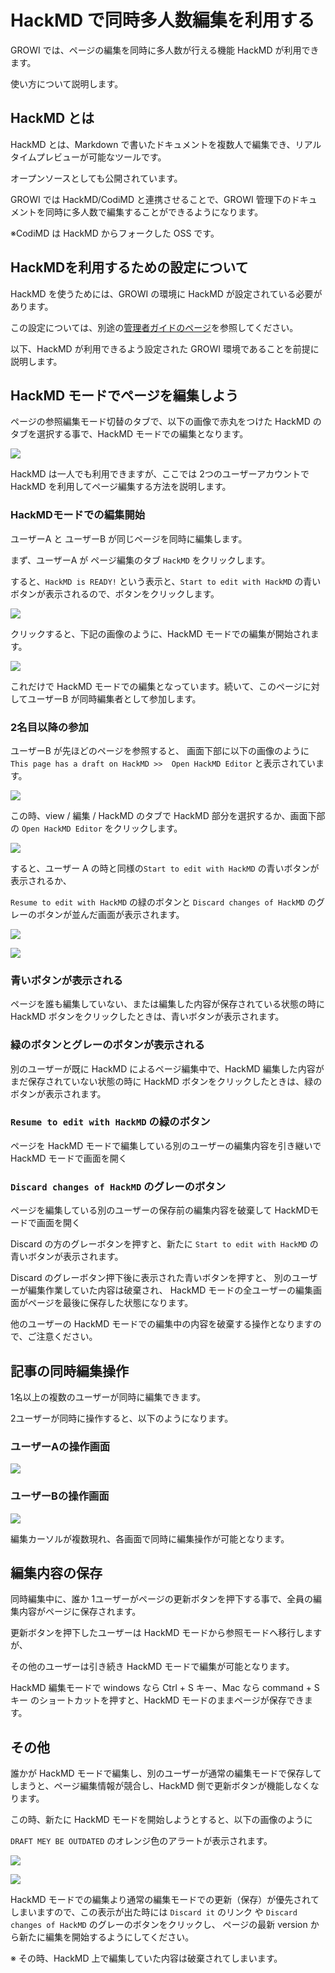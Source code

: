# HackMD で同時多人数編集を利用する

GROWI では、ページの編集を同時に多人数が行える機能 HackMD が利用できます。

使い方について説明します。

## HackMD とは

HackMD とは、Markdown で書いたドキュメントを複数人で編集でき、リアルタイムプレビューが可能なツールです。

オープンソースとしても公開されています。

GROWI では HackMD/CodiMD と連携させることで、GROWI 管理下のドキュメントを同時に多人数で編集することができるようになります。

※CodiMD は HackMD からフォークした OSS です。

## HackMDを利用するための設定について

HackMD を使うためには、GROWI の環境に HackMD が設定されている必要があります。

この設定については、別途の[管理者ガイドのページ](/admin-guide/admin-cookbook/integrate-with-hackmd.html)を参照してください。

以下、HackMD が利用できるよう設定された GROWI 環境であることを前提に説明します。

## HackMD モードでページを編集しよう

ページの参照編集モード切替のタブで、以下の画像で赤丸をつけた HackMD のタブを選択する事で、HackMD モードでの編集となります。

![](./images/HackMD1.png)


HackMD は一人でも利用できますが、ここでは 2つのユーザーアカウントで HackMD を利用してページ編集する方法を説明します。

### HackMDモードでの編集開始

ユーザーA と ユーザーB が同じページを同時に編集します。

まず、ユーザーA が ページ編集のタブ `HackMD` をクリックします。

すると、`HackMD is READY!` という表示と、`Start to edit with HackMD` の青いボタンが表示されるので、ボタンをクリックします。

![](./images/HackMD2.png)

クリックすると、下記の画像のように、HackMD モードでの編集が開始されます。

![](./images/HackMD3.png)

これだけで HackMD モードでの編集となっています。続いて、このページに対してユーザーB が同時編集者として参加します。

### 2名目以降の参加

ユーザーB が先ほどのページを参照すると、
画面下部に以下の画像のように `This page has a draft on HackMD >>  Open HackMD Editor` と表示されています。

![](./images/HackMD4.png)


この時、view / 編集 / HackMD のタブで HackMD 部分を選択するか、画面下部の `Open HackMD Editor` をクリックします。

![](./images/HackMD5.png)

すると、ユーザー A の時と同様の`Start to edit with HackMD` の青いボタンが表示されるか、

`Resume to edit with HackMD` の緑のボタンと `Discard changes of HackMD` のグレーのボタンが並んだ画面が表示されます。

![](./images/HackMD6.png)

![](./images/HackMD7.png)


### 青いボタンが表示される

ページを誰も編集していない、または編集した内容が保存されている状態の時に HackMD ボタンをクリックしたときは、青いボタンが表示されます。

### 緑のボタンとグレーのボタンが表示される

別のユーザーが既に HackMD によるページ編集中で、HackMD 編集した内容がまだ保存されていない状態の時に HackMD ボタンをクリックしたときは、緑のボタンが表示されます。

### `Resume to edit with HackMD` の緑のボタン

ページを HackMD モードで編集している別のユーザーの編集内容を引き継いで HackMD モードで画面を開く

### `Discard changes of HackMD` のグレーのボタン

ページを編集している別のユーザーの保存前の編集内容を破棄して HackMDモードで画面を開く

Discard の方のグレーボタンを押すと、新たに `Start to edit with HackMD` の青いボタンが表示されます。

Discard のグレーボタン押下後に表示された青いボタンを押すと、
別のユーザーが編集作業していた内容は破棄され、
HackMD モードの全ユーザーの編集画面がページを最後に保存した状態になります。

他のユーザーの HackMD モードでの編集中の内容を破棄する操作となりますので、ご注意ください。

## 記事の同時編集操作

1名以上の複数のユーザーが同時に編集できます。

2ユーザーが同時に操作すると、以下のようになります。

### ユーザーAの操作画面

![](./images/HackMD_editing1.gif)

### ユーザーBの操作画面

![](./images/HackMD_editing2.gif)

編集カーソルが複数現れ、各画面で同時に編集操作が可能となります。


## 編集内容の保存

同時編集中に、誰か 1ユーザーがページの更新ボタンを押下する事で、全員の編集内容がページに保存されます。

更新ボタンを押下したユーザーは HackMD モードから参照モードへ移行しますが、

その他のユーザーは引き続き HackMD モードで編集が可能となります。

HackMD 編集モードで windows なら Ctrl + S キー、Mac なら command + S キー のショートカットを押すと、HackMD モードのままページが保存できます。

## その他

誰かが HackMD モードで編集し、別のユーザーが通常の編集モードで保存してしまうと、ページ編集情報が競合し、HackMD 側で更新ボタンが機能しなくなります。

この時、新たに HackMD モードを開始しようとすると、以下の画像のように

`DRAFT MEY BE OUTDATED` のオレンジ色のアラートが表示されます。

![](./images/HackMD8.png)

![](./images/HackMD9.png)

HackMD モードでの編集より通常の編集モードでの更新（保存）が優先されてしまいますので、この表示が出た時には
 `Discard it` のリンク や `Discard changes of HackMD` のグレーのボタンをクリックし、
ページの最新 version から新たに編集を開始するようにしてください。

※ その時、HackMD 上で編集していた内容は破棄されてしまいます。
